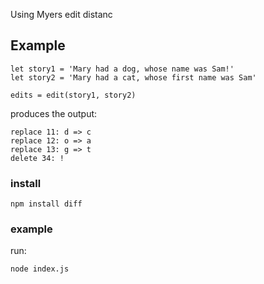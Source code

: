 
Using Myers edit distanc


## Example

```
let story1 = 'Mary had a dog, whose name was Sam!'
let story2 = 'Mary had a cat, whose first name was Sam'

edits = edit(story1, story2)
```

produces the output:

```
replace 11: d => c
replace 12: o => a
replace 13: g => t
delete 34: !
```


### install

    npm install diff


### example

run:

    node index.js




